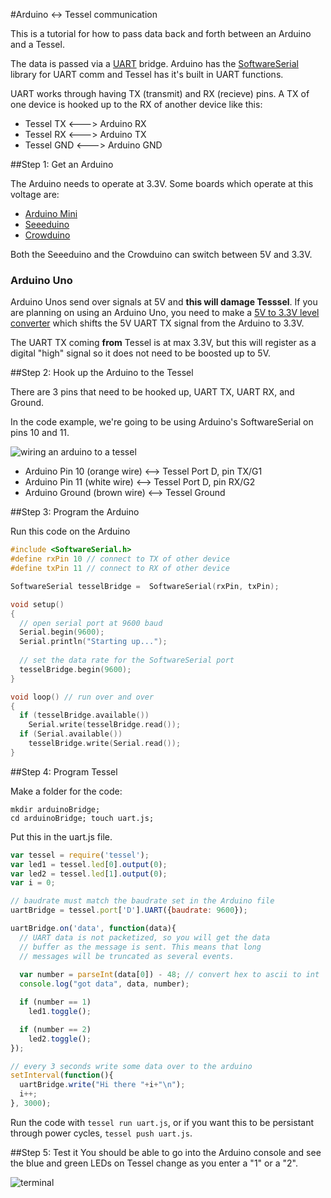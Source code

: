 #Arduino <-> Tessel communication

This is a tutorial for how to pass data back and forth between an Arduino and a Tessel.

The data is passed via a [UART](http://en.wikipedia.org/wiki/Uart) bridge. Arduino has the [SoftwareSerial](http://arduino.cc/en/Reference/SoftwareSerial) library for UART comm and Tessel has it's built in UART functions.

UART works through having TX (transmit) and RX (recieve) pins. A TX of one device is hooked up to the RX of another device like this:

* Tessel TX  <---> Arduino RX
* Tessel RX  <---> Arduino TX
* Tessel GND <---> Arduino GND

##Step 1: Get an Arduino

The Arduino needs to operate at 3.3V. Some boards which operate at this voltage are:

* [Arduino Mini](https://www.sparkfun.com/products/11114)
* [Seeeduino](http://www.seeedstudio.com/depot/Seeeduino-V30-Atmega-328P-p-669.html)
* [Crowduino](http://www.elecrow.com/crowduino-with-atmega-328-v11-p-338.html)

Both the Seeeduino and the Crowduino can switch between 5V and 3.3V.


### Arduino Uno
Arduino Unos send over signals at 5V and **this will damage Tesssel**. If you are planning on using an Arduino Uno, you need to make a [5V to 3.3V level converter](https://www.sparkfun.com/products/12009) which shifts the 5V UART TX signal from the Arduino to 3.3V. 

The UART TX coming **from** Tessel is at max 3.3V, but this will register as a digital "high" signal so it does not need to be boosted up to 5V.

##Step 2: Hook up the Arduino to the Tessel

There are 3 pins that need to be hooked up, UART TX, UART RX, and Ground.

In the code example, we're going to be using Arduino's SoftwareSerial on pins 10 and 11.

![wiring an arduino to a tessel](https://s3.amazonaws.com/technicalmachine-assets/doc+pictures/arduino-tessel-wiring-uart.jpg)

* Arduino Pin 10 (orange wire) <--> Tessel Port D, pin TX/G1
* Arduino Pin 11 (white wire)  <--> Tessel Port D, pin RX/G2
* Arduino Ground (brown wire)  <--> Tessel Ground

##Step 3: Program the Arduino

Run this code on the Arduino

```c
#include <SoftwareSerial.h>
#define rxPin 10 // connect to TX of other device
#define txPin 11 // connect to RX of other device

SoftwareSerial tesselBridge =  SoftwareSerial(rxPin, txPin);

void setup()  
{
  // open serial port at 9600 baud
  Serial.begin(9600);
  Serial.println("Starting up...");
  
  // set the data rate for the SoftwareSerial port
  tesselBridge.begin(9600);
}

void loop() // run over and over
{
  if (tesselBridge.available())
    Serial.write(tesselBridge.read());
  if (Serial.available())
    tesselBridge.write(Serial.read());
}
```

##Step 4: Program Tessel

Make a folder for the code:

```
mkdir arduinoBridge;
cd arduinoBridge; touch uart.js;
```

Put this in the uart.js file.

```js
var tessel = require('tessel');
var led1 = tessel.led[0].output(0);
var led2 = tessel.led[1].output(0);
var i = 0;

// baudrate must match the baudrate set in the Arduino file
uartBridge = tessel.port['D'].UART({baudrate: 9600}); 

uartBridge.on('data', function(data){
  // UART data is not packetized, so you will get the data 
  // buffer as the message is sent. This means that long
  // messages will be truncated as several events.
  
  var number = parseInt(data[0]) - 48; // convert hex to ascii to int
  console.log("got data", data, number);

  if (number == 1)
    led1.toggle();

  if (number == 2)
    led2.toggle();
});

// every 3 seconds write some data over to the arduino
setInterval(function(){
  uartBridge.write("Hi there "+i+"\n");
  i++;
}, 3000);
```

Run the code with `tessel run uart.js`, or if you want this to be persistant through power cycles, `tessel push uart.js`.

##Step 5: Test it
You should be able to go into the Arduino console and see the blue and green LEDs on Tessel change as you enter a "1" or a "2".

![terminal](https://s3.amazonaws.com/technicalmachine-assets/doc+pictures/arduino-to-tessel.jpg)
